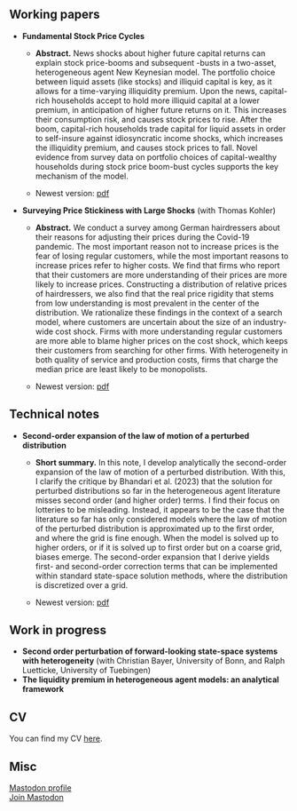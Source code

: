 ## Working papers

* **Fundamental Stock Price Cycles**

	- **Abstract.** News shocks about higher future capital returns can explain stock price-booms and subsequent -busts in a two-asset, heterogeneous agent New Keynesian model. The portfolio choice between liquid assets (like stocks) and illiquid capital is key, as it allows for a time-varying illiquidity premium. Upon the news, capital-rich households accept to hold more illiquid capital at a lower premium, in anticipation of higher future returns on it. This increases their consumption risk, and causes stock prices to rise. After the boom, capital-rich households trade capital for liquid assets in order to self-insure against idiosyncratic income shocks, which increases the illiquidity premium, and causes stock prices to fall. Novel evidence from survey data on portfolio choices of capital-wealthy households during stock price boom-bust cycles supports the key mechanism of the model.

	- Newest version: <a href="WorkingPapers/technews.pdf">pdf</a>

* **Surveying Price Stickiness with Large Shocks** (with Thomas Kohler)
	- **Abstract.** We conduct a survey among German hairdressers about their reasons for adjusting their prices during the Covid-19 pandemic. The most important reason not to increase prices is the fear of losing regular customers, while the most important reasons to increase prices refer to higher costs. We find that firms who report that their customers are more understanding of their prices are more likely to increase prices. Constructing a distribution of relative prices of hairdressers, we also find that the real price rigidity that stems from low understanding is most prevalent in the center of the distribution. We rationalize these findings in the context of a search model, where customers are uncertain about the size of an industry-wide cost shock. Firms with more understanding regular customers are more able to blame higher prices on the cost shock, which keeps their customers from searching for other firms. With heterogeneity in both quality of service and production costs, firms that charge the median price are least likely to be monopolists.

	- Newest version: <a href="WorkingPapers/search.pdf">pdf</a>
	
## Technical notes

* **Second-order expansion of the law of motion of a perturbed distribution**
	
	- **Short summary.** In this note, I develop analytically the second-order expansion of the law of motion of a perturbed distribution. With this, I clarify the critique by Bhandari et al. (2023) that the solution for perturbed distributions so far in the heterogeneous agent literature misses second order (and higher order) terms. I find their focus on lotteries to be misleading. Instead, it appears to be the case that the literature so far has only considered models where the law of motion of the perturbed distribution is approximated up to the first order, and where the grid is fine enough. When the model is solved up to higher orders, or if it is solved up to first order but on a coarse grid, biases emerge. The second-order expansion that I derive yields first- and second-order correction terms that can be implemented within standard state-space solution methods, where the distribution is discretized over a grid.
	
	- Newest version: <a href="Notes/SecondOrderDistributionLOM.pdf">pdf</a>

## Work in progress
* **Second order perturbation of forward-looking state-space systems with heterogeneity** (with Christian Bayer, University of Bonn, and Ralph Luetticke, University of Tuebingen)
* **The liquidity premium in heterogeneous agent models: an analytical framework**

## CV
You can find my CV <a href="CVenglish.pdf">here</a>.
## Misc
<a rel="me" href="https://econtwitter.net/@mweiss">Mastodon profile</a><br />
<a href="https://econtwitter.net/invite/xWTLbM8N">Join Mastodon</a>
